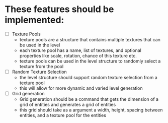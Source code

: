 # These features should be implemented:
- [ ] Texture Pools
    - texture pools are a structure that contains multiple textures that can be used in the level
    - each texture pool has a name, list of textures, and optional properties like scale, rotation, chance of this texture etc.
    - texture pools can be used in the level structure to randomly select a texture from the pool
- [ ] Random Texture Selection
    - the level structure should support random texture selection from a texture pool
    - this will allow for more dynamic and varied level generation
- [ ] Grid generation
    - Grid generation should be a command that gets the dimension of a grid of entities and generates a grid of entities
    - this grid should take as a argument a width, height, spacing between entities, and a texture pool for the entities
